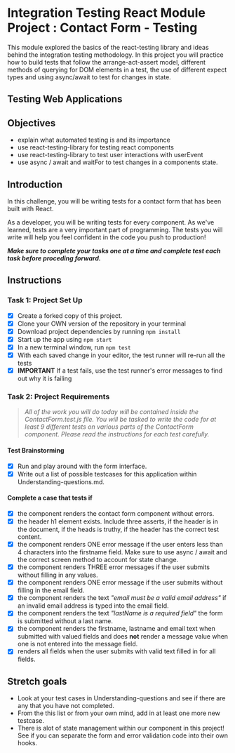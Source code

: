 # Integration Testing React Module Project : Contact Form - Testing

This module explored the basics of the react-testing library and ideas behind the integration testing methodology. In this project you will practice how to build tests that follow the arrange-act-assert model, different methods of querying for DOM elements in a test, the use of different expect types and using async/await to test for changes in state.

## Testing Web Applications

## Objectives

- explain what automated testing is and its importance
- use react-testing-library for testing react components
- use react-testing-library to test user interactions with userEvent
- use async / await and waitFor to test changes in a components state.

## Introduction

In this challenge, you will be writing tests for a contact form that has been built with React.

As a developer, you will be writing tests for every component. As we've learned, tests are a very important part of programming. The tests you will write will help you feel confident in the code you push to production!

***Make sure to complete your tasks one at a time and complete test each task before proceding forward.***

## Instructions

### Task 1: Project Set Up

- [x] Create a forked copy of this project.
- [x] Clone your OWN version of the repository in your terminal
- [x] Download project dependencies by running `npm install`
- [x] Start up the app using `npm start`
- [x] In a new terminal window, run `npm test`
- [x] With each saved change in your editor, the test runner will re-run all the tests
- [x] **IMPORTANT** If a test fails, use the test runner's error messages to find out why it is failing

### Task 2: Project Requirements

> *All of the work you will do today will be contained inside the ContactForm.test.js file. You will be tasked to write the code for at least 9 different tests on various parts of the ContactForm component. Please read the instructions for each test carefully.*

#### Test Brainstorming

* [x] Run and play around with the form interface.
* [x] Write out a list of possible testcases for this application within Understanding-questions.md.

#### Complete a case that tests if

* [x] the component renders the contact form component without errors.
* [x] the header h1 element exists. Include three asserts, if the header is in the document, if the heads is truthy, if the header has the correct test content.
* [x] the component renders ONE error message if the user enters less than 4 characters into the firstname field. Make sure to use async / await and the correct screen method to account for state change.
* [x] the component renders THREE error messages if the user submits without filling in any values.
* [x] the component renders ONE error message if the user submits without filling in the email field.
* [x] the component renders the text *"email must be a valid email address"* if an invalid email address is typed into the email field.
* [x] the component renders the text *"lastName is a required field"* the form is submitted without a last name.
* [x] the component renders the firstname, lastname and email text when submitted with valued fields and does **not** render a message value when one is not entered into the message field.
* [x] renders all fields when the user submits with valid text filled in for all fields.

## Stretch goals

- Look at your test cases in Understanding-questions and see if there are any that you have not completed.
- From the this list or from your own mind, add in at least one more new testcase.
- There is alot of state management within our component in this project! See if you can separate the form and error validation code into their own hooks.
